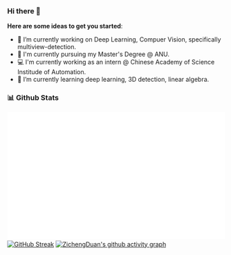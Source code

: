 ### Hi there 👋

**Here are some ideas to get you started**:

- 🔭 I’m currently working on Deep Learning, Compuer Vision, specifically multiview-detection.  
- 📖 I'm currently pursuing my Master's Degree @ ANU.  
- 💻 I'm currently working as an intern @ Chinese Academy of Science Institude of Automation.  
- 🌱 I’m currently learning deep learning, 3D detection, linear algebra.  

### 📊 Github Stats
<a href='https://github.com/ZichengDuan/github-stats-transparent'>
  
![Most Used Languages](https://github.com/ZichengDuan/github-stats-transparent/blob/output/generated/languages.svg)
[![GitHub Streak](http://github-readme-streak-stats.herokuapp.com?user=ZichengDuan&theme=flag-india&hide_border=true)](https://git.io/streak-stats)
[![ZichengDuan's github activity graph](https://activity-graph.herokuapp.com/graph?username=ZichengDuan&theme=dracula)](https://github.com/ashutosh00710/github-readme-activity-graph)
</a>
